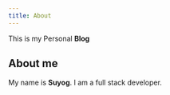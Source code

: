 ```yaml
---
title: About
---
```


This is my Personal **Blog**

## About me

My name is **Suyog**. I am a full stack developer.
